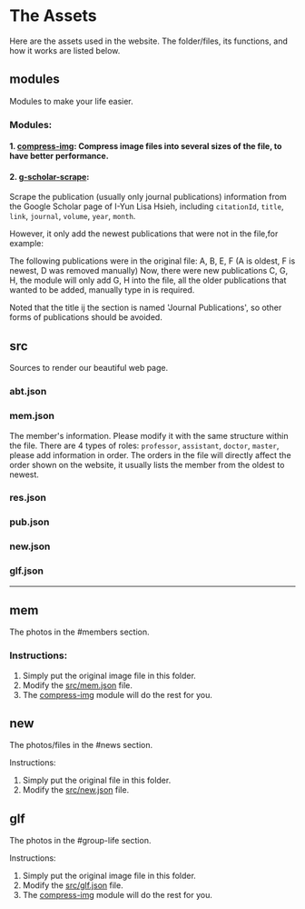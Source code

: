 # The Assets

Here are the assets used in the website. The folder/files, its functions, and how it works are listed below.

## modules
Modules to make your life easier.

### Modules:
#### 1. [compress-img](/assets/modules/compress-img.py): Compress image files into several sizes of the file, to have better performance.
#### 2. [g-scholar-scrape](/assets/modules/g-scholar-scrape.py):
Scrape the publication (usually only journal publications) information from the Google Scholar page of I-Yun Lisa Hsieh, including `citationId`, `title`, `link`, `journal`, `volume`, `year`, `month`.

However, it only add the newest publications that were not in the file,for example:

The following publications were in the original file: A, B, E, F (A is oldest, F is newest, D was removed manually)
Now, there were new publications C, G, H, the module will only add G, H into the file, all the older publications that wanted to be added, manually type in is required.

Noted that the title ij the section is named 'Journal Publications', so other forms of publications should be avoided.

## src
Sources to render our beautiful web page.

### abt.json

### mem.json
The member's information.
Please modify it with the same structure within the file.
There are 4 types of roles: `professor`, `assistant`, `doctor`, `master`, please add information in order.
The orders in the file will directly affect the order shown on the website, it usually lists the member from the oldest to newest.

### res.json

### pub.json

### new.json

### glf.json

---

## mem
The photos in the #members section.

### Instructions:
1. Simply put the original image file in this folder.
2. Modify the [src/mem.json](/assets/src/mem.json) file.
3. The [compress-img](/assets/modules/compress-img.py) module will do the rest for you.

## new
The photos/files in the #news section.

Instructions:
1. Simply put the original file in this folder.
2. Modify the [src/new.json](/assets/src/new.json) file.

## glf
The photos in the #group-life section.

Instructions:
1. Simply put the original image file in this folder.
2. Modify the [src/glf.json](/assets/src/glf.json) file.
3. The [compress-img](/assets/modules/compress-img.py) module will do the rest for you.
